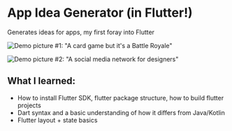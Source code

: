 # App Idea Generator (in Flutter!)

Generates ideas for apps, my first foray into Flutter

![Demo picture #1: "A card game but it's a Battle Royale"](./demo/demo1.png)

![Demo picture #2: "A social media network for designers"](./demo/demo2.png)


## What I learned:

 - How to install Flutter SDK, flutter package structure, how to build flutter projects
 - Dart syntax and a basic understanding of how it differs from Java/Kotlin
 - Flutter layout + state basics
